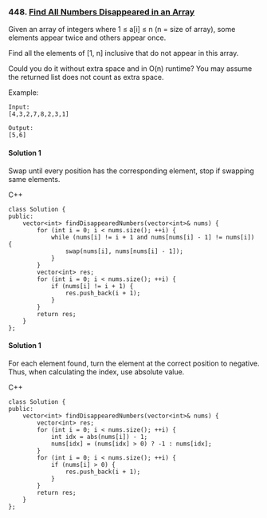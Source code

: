### 448\. [Find All Numbers Disappeared in an Array](https://leetcode.com/problems/find-all-numbers-disappeared-in-an-array/)

Given an array of integers where 1 ≤ a[i] ≤ n (n = size of array), some elements appear twice and others appear once.

Find all the elements of [1, n] inclusive that do not appear in this array.

Could you do it without extra space and in O(n) runtime? You may assume the returned list does not count as extra space.

Example:
```
Input:
[4,3,2,7,8,2,3,1]

Output:
[5,6]
```

#### Solution 1

Swap until every position has the corresponding element, stop if swapping same elements.

C++

```
class Solution {
public:
    vector<int> findDisappearedNumbers(vector<int>& nums) {
        for (int i = 0; i < nums.size(); ++i) {
            while (nums[i] != i + 1 and nums[nums[i] - 1] != nums[i]) {
                swap(nums[i], nums[nums[i] - 1]);    
            }
        }
        vector<int> res;
        for (int i = 0; i < nums.size(); ++i) {
            if (nums[i] != i + 1) {
            	res.push_back(i + 1);
            }
        }
        return res;
    }
};
```

#### Solution 1

For each element found, turn the element at the correct position to negative.
Thus, when calculating the index, use absolute value.

C++

```
class Solution {
public:
    vector<int> findDisappearedNumbers(vector<int>& nums) {
        vector<int> res;
        for (int i = 0; i < nums.size(); ++i) {
            int idx = abs(nums[i]) - 1;
            nums[idx] = (nums[idx] > 0) ? -1 : nums[idx];
        }
        for (int i = 0; i < nums.size(); ++i) {
            if (nums[i] > 0) {
                res.push_back(i + 1);
            }
        }
        return res;
    }
};
```
